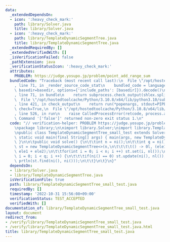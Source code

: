 ```yaml
---
data:
  _extendedDependsOn:
  - icon: ':heavy_check_mark:'
    path: library/Solver.java
    title: library/Solver.java
  - icon: ':heavy_check_mark:'
    path: library/TemplateDynamicSegmentTree.java
    title: library/TemplateDynamicSegmentTree.java
  _extendedRequiredBy: []
  _extendedVerifiedWith: []
  _isVerificationFailed: false
  _pathExtension: java
  _verificationStatusIcon: ':heavy_check_mark:'
  attributes:
    PROBLEM: https://judge.yosupo.jp/problem/point_add_range_sum
  bundledCode: "Traceback (most recent call last):\n  File \"/opt/hostedtoolcache/Python/3.10.8/x64/lib/python3.10/site-packages/onlinejudge_verify/documentation/build.py\"\
    , line 71, in _render_source_code_stat\n    bundled_code = language.bundle(stat.path,\
    \ basedir=basedir, options={'include_paths': [basedir]}).decode()\n  File \"/opt/hostedtoolcache/Python/3.10.8/x64/lib/python3.10/site-packages/onlinejudge_verify/languages/user_defined.py\"\
    , line 71, in bundle\n    return subprocess.check_output(shlex.split(command))\n\
    \  File \"/opt/hostedtoolcache/Python/3.10.8/x64/lib/python3.10/subprocess.py\"\
    , line 421, in check_output\n    return run(*popenargs, stdout=PIPE, timeout=timeout,\
    \ check=True,\n  File \"/opt/hostedtoolcache/Python/3.10.8/x64/lib/python3.10/subprocess.py\"\
    , line 526, in run\n    raise CalledProcessError(retcode, process.args,\nsubprocess.CalledProcessError:\
    \ Command '['false']' returned non-zero exit status 1.\n"
  code: "// verification-helper: PROBLEM https://judge.yosupo.jp/problem/point_add_range_sum\n\
    \npackage library;\n\nimport library.Solver;\nimport library.TemplateDynamicSegmentTree;\n\
    \npublic class TemplateDynamicSegmentTree_small_test extends Solver {\n\tpublic\
    \ static void main(final String[] args) { main(args, new TemplateDynamicSegmentTree_small_test());\
    \ }\n\n\tpublic void solve() {\n\t\tint n = ni();\n\t\tint q = ni();\n\t\tTemplateDynamicSegmentTree<Long>\
    \ st = new TemplateDynamicSegmentTree<>(n,\n\t\t\t\t() -> 0l, (ele1, ele2) ->\
    \ ele1 + ele2);\n\t\tfor(int i = 0; i < n; i ++) st.set(i, nl());\n\t\tfor(int\
    \ i = 0; i < q; i ++) {\n\t\t\tif(ni() == 0) st.update(ni(), nl());\n\t\t\telse\
    \ prtln(st.find(ni(), ni()));\n\t\t}\n\t}\n}"
  dependsOn:
  - library/Solver.java
  - library/TemplateDynamicSegmentTree.java
  isVerificationFile: true
  path: library/TemplateDynamicSegmentTree_small_test.java
  requiredBy: []
  timestamp: '2022-10-31 15:56:08+09:00'
  verificationStatus: TEST_ACCEPTED
  verifiedWith: []
documentation_of: library/TemplateDynamicSegmentTree_small_test.java
layout: document
redirect_from:
- /verify/library/TemplateDynamicSegmentTree_small_test.java
- /verify/library/TemplateDynamicSegmentTree_small_test.java.html
title: library/TemplateDynamicSegmentTree_small_test.java
---
```

